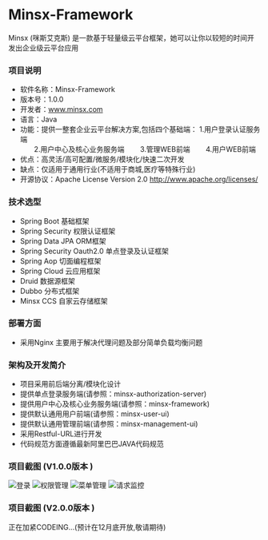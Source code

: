 # Minsx-Framework
Minsx (咪斯艾克斯) 是一款基于轻量级云平台框架，她可以让你以较短的时间开发出企业级云平台应用

### 项目说明
- 软件名称：Minsx-Framework
- 版本号：1.0.0
- 开发者：www.minsx.com
- 语言：Java
- 功能：提供一整套企业云平台解决方案,包括四个基础端：
        1.用户登录认证服务端  
        2.用户中心及核心业务服务端
        3.管理WEB前端
        4.用户WEB前端
- 优点：高灵活/高可配置/微服务/模块化/快速二次开发
- 缺点：仅适用于通用行业(不适用于商城,医疗等特殊行业)
- 开源协议：Apache License Version 2.0 
				http://www.apache.org/licenses/
### 技术选型
+ Spring Boot 基础框架
+ Spring Security 权限认证框架
+ Spring Data JPA ORM框架
+ Spring Security Oauth2.0 单点登录及认证框架
+ Spring Aop 切面编程框架
+ Spring Cloud 云应用框架
+ Druid 数据源框架
+ Dubbo 分布式框架
+ Minsx CCS 自家云存储框架
### 部署方面
+ 采用Nginx 主要用于解决代理问题及部分简单负载均衡问题

### 架构及开发简介
+ 项目采用前后端分离/模块化设计
+ 提供单点登录服务端(请参照：minsx-authorization-server)
+ 提供用户中心及核心业务服务端(请参照：minsx-framework)
+ 提供默认通用用户前端(请参照：minsx-user-ui)
+ 提供默认通用管理前端(请参照：minsx-management-ui)
+ 采用Restful-URL进行开发
+ 代码规范方面遵循最新阿里巴巴JAVA代码规范


### 项目截图 (V1.0.0版本 )
![登录](https://raw.githubusercontent.com/goodsave/Minsx-Framework/master/docs/image/login.png "登录")
![权限管理](https://raw.githubusercontent.com/goodsave/Minsx-Framework/master/docs/image/auth.png "权限管理")
![菜单管理](https://raw.githubusercontent.com/goodsave/Minsx-Framework/master/docs/image/menu.png "菜单管理")
![请求监控](https://raw.githubusercontent.com/goodsave/Minsx-Framework/master/docs/image/request.png "请求监控")

### 项目截图 (V2.0.0版本 )
正在加紧CODEING...(预计在12月底开放,敬请期待)
